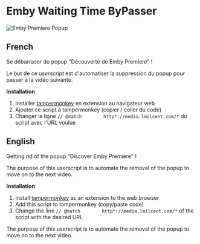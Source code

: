 # Emby Waiting Time ByPasser

![Emby Premiere Popup](https://i.imgur.com/26lkkit.png)

## French
Se débarraser du popup "Découverte de Emby Premiere" !

Le but de ce *userscript* est d'automatiser la suppression du popup pour passer à la vidéo suivante.

**Installation**
1. Installer [tampermonkey](https://tampermonkey.net/) en extension au navigateur web
2. Ajouter ce script à tampermonkey (copier / coller du code)
3. Changer la ligne `// @match        http*://media.lmilcent.com/*` du script avec l'URL voulue


## English
Getting rid of the popup "Discover Emby Premiere" !

The purpose of this userscript is to automate the removal of the popup to move on to the next video.

**Installation**
1. Install [tampermonkey](https://tampermonkey.net/) as an extension to the web browser
2. Add this script to tampermonkey (copy/paste code)
3. Change the line `// @match        http*://media.lmilcent.com/*` of the script with the desired URL

The purpose of this userscript is to automate the removal of the popup to move on to the next video.
